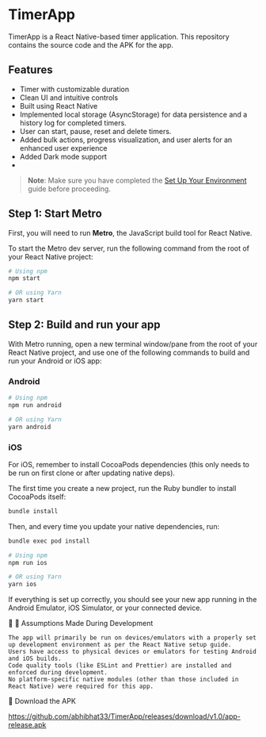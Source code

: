 # TimerApp

TimerApp is a React Native-based timer application. This repository contains the source code and the APK for the app.

## Features
- Timer with customizable duration
- Clean UI and intuitive controls
- Built using React Native
- Implemented local storage (AsyncStorage) for data persistence and a history log for completed timers.
- User can start, pause, reset and delete timers.
- Added bulk actions, progress visualization, and user alerts for an enhanced user experience
- Added Dark mode support
- 


> **Note**: Make sure you have completed the [Set Up Your Environment](https://reactnative.dev/docs/set-up-your-environment) guide before proceeding.

## Step 1: Start Metro

First, you will need to run **Metro**, the JavaScript build tool for React Native.

To start the Metro dev server, run the following command from the root of your React Native project:

```sh
# Using npm
npm start

# OR using Yarn
yarn start
```

## Step 2: Build and run your app

With Metro running, open a new terminal window/pane from the root of your React Native project, and use one of the following commands to build and run your Android or iOS app:

### Android

```sh
# Using npm
npm run android

# OR using Yarn
yarn android
```

### iOS

For iOS, remember to install CocoaPods dependencies (this only needs to be run on first clone or after updating native deps).

The first time you create a new project, run the Ruby bundler to install CocoaPods itself:

```sh
bundle install
```

Then, and every time you update your native dependencies, run:

```sh
bundle exec pod install
```

```sh
# Using npm
npm run ios

# OR using Yarn
yarn ios
```

If everything is set up correctly, you should see your new app running in the Android Emulator, iOS Simulator, or your connected device.

🤔 🤔 Assumptions Made During Development

    The app will primarily be run on devices/emulators with a properly set up development environment as per the React Native setup guide.
    Users have access to physical devices or emulators for testing Android and iOS builds.
    Code quality tools (like ESLint and Prettier) are installed and enforced during development.
    No platform-specific native modules (other than those included in React Native) were required for this app.

🔗 Download the APK

https://github.com/abhibhat33/TimerApp/releases/download/v1.0/app-release.apk

